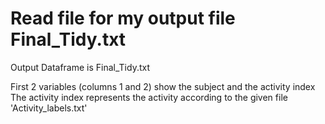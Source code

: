 
# Read file for my output file Final_Tidy.txt


Output Dataframe is Final_Tidy.txt

First 2 variables (columns 1 and 2) show the subject and the activity index
The activity index represents the activity according to the given file 'Activity_labels.txt'


